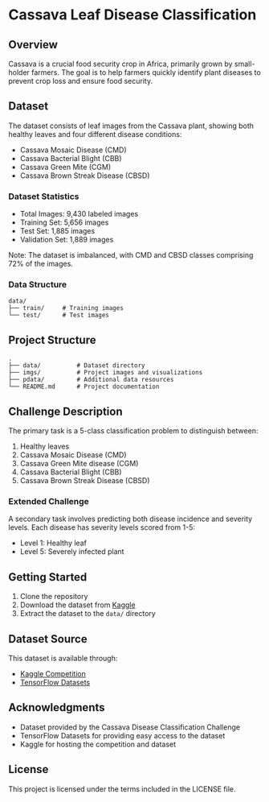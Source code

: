# Cassava Leaf Disease Classification

## Overview
Cassava is a crucial food security crop in Africa, primarily grown by small-holder farmers. The goal is to help farmers quickly identify plant diseases to prevent crop loss and ensure food security.

## Dataset
The dataset consists of leaf images from the Cassava plant, showing both healthy leaves and four different disease conditions:
- Cassava Mosaic Disease (CMD)
- Cassava Bacterial Blight (CBB)
- Cassava Green Mite (CGM)
- Cassava Brown Streak Disease (CBSD)

### Dataset Statistics
- Total Images: 9,430 labeled images
- Training Set: 5,656 images
- Test Set: 1,885 images
- Validation Set: 1,889 images

Note: The dataset is imbalanced, with CMD and CBSD classes comprising 72% of the images.

### Data Structure
```
data/
├── train/     # Training images
└── test/      # Test images
```

## Project Structure
```
.
├── data/          # Dataset directory
├── imgs/          # Project images and visualizations
├── pdata/         # Additional data resources
└── README.md      # Project documentation
```

## Challenge Description
The primary task is a 5-class classification problem to distinguish between:
1. Healthy leaves
2. Cassava Mosaic Disease (CMD)
3. Cassava Green Mite disease (CGM)
4. Cassava Bacterial Blight (CBB)
5. Cassava Brown Streak Disease (CBSD)

### Extended Challenge
A secondary task involves predicting both disease incidence and severity levels. Each disease has severity levels scored from 1-5:
- Level 1: Healthy leaf
- Level 5: Severely infected plant

## Getting Started
1. Clone the repository
2. Download the dataset from [Kaggle](https://www.kaggle.com/c/cassava-disease/data)
3. Extract the dataset to the `data/` directory

## Dataset Source
This dataset is available through:
- [Kaggle Competition](https://www.kaggle.com/c/cassava-disease/data)
- [TensorFlow Datasets](https://www.tensorflow.org/datasets/catalog/cassava)

## Acknowledgments
- Dataset provided by the Cassava Disease Classification Challenge
- TensorFlow Datasets for providing easy access to the dataset
- Kaggle for hosting the competition and dataset

## License
This project is licensed under the terms included in the LICENSE file.
